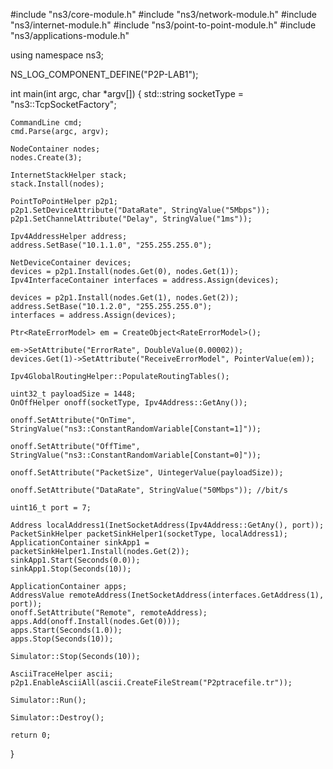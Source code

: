 #include "ns3/core-module.h"
#include "ns3/network-module.h"
#include "ns3/internet-module.h"
#include "ns3/point-to-point-module.h"
#include "ns3/applications-module.h"

using namespace ns3;

NS_LOG_COMPONENT_DEFINE("P2P-LAB1");

int main(int argc, char *argv[])
{
    std::string socketType = "ns3::TcpSocketFactory";

    CommandLine cmd;
    cmd.Parse(argc, argv);

    NodeContainer nodes;
    nodes.Create(3);

    InternetStackHelper stack;
    stack.Install(nodes);

    PointToPointHelper p2p1;
    p2p1.SetDeviceAttribute("DataRate", StringValue("5Mbps"));
    p2p1.SetChannelAttribute("Delay", StringValue("1ms"));

    Ipv4AddressHelper address;
    address.SetBase("10.1.1.0", "255.255.255.0");

    NetDeviceContainer devices;
    devices = p2p1.Install(nodes.Get(0), nodes.Get(1));
    Ipv4InterfaceContainer interfaces = address.Assign(devices);

    devices = p2p1.Install(nodes.Get(1), nodes.Get(2));
    address.SetBase("10.1.2.0", "255.255.255.0");
    interfaces = address.Assign(devices);

    Ptr<RateErrorModel> em = CreateObject<RateErrorModel>();

    em->SetAttribute("ErrorRate", DoubleValue(0.00002));
    devices.Get(1)->SetAttribute("ReceiveErrorModel", PointerValue(em));

    Ipv4GlobalRoutingHelper::PopulateRoutingTables();

    uint32_t payloadSize = 1448;
    OnOffHelper onoff(socketType, Ipv4Address::GetAny());

    onoff.SetAttribute("OnTime", StringValue("ns3::ConstantRandomVariable[Constant=1]"));

    onoff.SetAttribute("OffTime", StringValue("ns3::ConstantRandomVariable[Constant=0]"));

    onoff.SetAttribute("PacketSize", UintegerValue(payloadSize));

    onoff.SetAttribute("DataRate", StringValue("50Mbps")); //bit/s

    uint16_t port = 7;

    Address localAddress1(InetSocketAddress(Ipv4Address::GetAny(), port));
    PacketSinkHelper packetSinkHelper1(socketType, localAddress1);
    ApplicationContainer sinkApp1 = packetSinkHelper1.Install(nodes.Get(2));
    sinkApp1.Start(Seconds(0.0));
    sinkApp1.Stop(Seconds(10));

    ApplicationContainer apps;
    AddressValue remoteAddress(InetSocketAddress(interfaces.GetAddress(1), port));
    onoff.SetAttribute("Remote", remoteAddress);
    apps.Add(onoff.Install(nodes.Get(0)));
    apps.Start(Seconds(1.0));
    apps.Stop(Seconds(10));

    Simulator::Stop(Seconds(10));

    AsciiTraceHelper ascii;
    p2p1.EnableAsciiAll(ascii.CreateFileStream("P2ptracefile.tr"));

    Simulator::Run();

    Simulator::Destroy();

    return 0;
}
